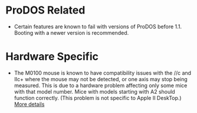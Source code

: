 
# ProDOS Related

* Certain features are known to fail with versions of ProDOS before 1.1. Booting with a newer version is recommended.

# Hardware Specific

* The M0100 mouse is known to have compatibility issues with the //c and IIc+ where the mouse may not be detected, or one axis may stop being measured. This is due to a hardware problem affecting only some mice with that model number. Mice with models starting with A2 should function correctly. (This problem is not specific to Apple II DeskTop.) [More details](https://mirrors.apple2.org.za/ground.icaen.uiowa.edu/MiscInfo/Hardware/mouse.iic)

